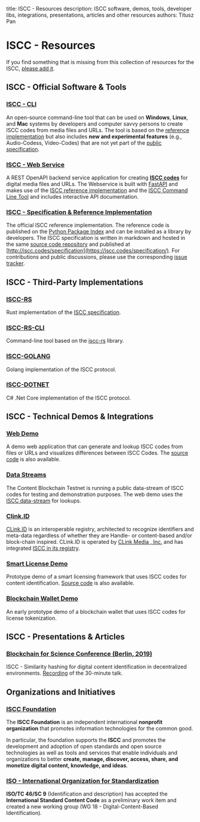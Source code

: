 title: ISCC - Resources
description: ISCC software, demos, tools, developer libs, integrations, presentations, articles and other resources
authors: Titusz Pan

# ISCC - Resources

If you find something that is missing from this collection of resources for the ISCC, [please add it](https://github.com/iscc/iscc-specs/edit/master/docs/resources.md).

## ISCC - Official Software & Tools

### [ISCC - CLI](https://github.com/iscc/iscc-cli)

An open-source command-line tool that can be used on **Windows**, **Linux**, and **Mac** systems by developers and computer savvy persons to create ISCC codes from media files and URLs. The tool is based on the [reference implementation](https://github.com/iscc/iscc-specs) but also includes **new and experimental features** (e.g., Audio-Codess, Video-Codes) that are not yet part of the [public specification](https://iscc.codes/specification/).

### [ISCC - Web Service](https://github.com/iscc/iscc-service)

A REST OpenAPI backend service application for creating [**ISCC codes**](https://iscc.codes/) for digital media files and URLs. The Webservice is built with [FastAPI](https://github.com/tiangolo/fastapi) and makes use of the [ISCC reference implementation](https://github.com/iscc/iscc-specs) and the [ISCC Command Line Tool](https://github.com/iscc/iscc-cli) and includes interactive API documentation.

### [ISCC - Specification & Reference Implementation](https://github.com/iscc/iscc-specs)

The official ISCC reference implementation. The reference code is published on the [Python Package Index](https://pypi.org/project/iscc/) and can be installed as a library by developers. The ISCC specification is written in markdown and hosted in the same [source code repository](https://github.com/iscc/iscc-specs) and published at [http://iscc.codes/specification](https://iscc.codes/specification/). For contributions and public discussions, please use the corresponding [issue tracker](https://github.com/iscc/iscc-specs/issues).

## ISCC - Third-Party Implementations

### [ISCC-RS](https://github.com/iscc/iscc-rs)

Rust implementation of the [ISCC specification](https://iscc.codes/specification).

### [ISCC-RS-CLI](https://github.com/iscc/iscc-rs-cli)

Command-line tool based on the [iscc-rs](https://github.com/iscc/iscc-rs) library.

### [ISCC-GOLANG](https://github.com/coblo/iscc-golang)

Golang implementation of the ISCC protocol.

### [ISCC-DOTNET](https://github.com/iscc/iscc-dotnet)

C# .Net Core implementation of the ISCC protocol.

## ISCC - Technical Demos & Integrations

### [Web Demo](https://iscc.coblo.net/)

A demo web application that can generate and lookup ISCC codes from files or URLs and visualizes differences between ISCC Codes. The [source code](https://github.com/coblo/iscc-demo) is also available.

### [Data Streams](https://explorer.coblo.net/streams/)

The Content Blockchain Testnet is running a public data-stream of ISCC codes for testing and demonstration purposes. The web demo uses the [ISCC data-stream](https://explorer.coblo.net/stream/iscc) for lookups.

### [Clink.ID](https://clink.id/)

[CLink.ID](https://clink.id/) is an interoperable registry, architected to recognize identifiers and meta-data regardless of whether they are Handle- or content-based and/or block-chain inspired. CLink.ID is operated by [CLink Media , Inc.](https://clink.media/) and has integrated [ISCC in its registry](https://clink.id/%22%20%5Cl%20%22objects/20.500.12200.100/5d8e3c3f9d6c6a759261).

### [Smart License Demo](https://smartlicense.coblo.net/)

Prototype demo of a smart licensing framework that uses ISCC codes for content identification. [Source code](https://github.com/coblo/smartlicense) is also available.

### [Blockchain Wallet Demo](https://github.com/coblo/gui-demo)
An early prototype demo of a blockchain wallet that uses ISCC codes for license tokenization.

## ISCC - Presentations & Articles

### [Blockchain for Science Conference (Berlin, 2019)](https://www.youtube.com/watch?v=4OCvPrDhGuQ)

ISCC - Similarity hashing for digital content identification in decentralized environments. [Recording](https://www.youtube.com/watch?v=4OCvPrDhGuQ) of the 30-minute talk.

## Organizations and Initiatives

### [ISCC Foundation](https://iscc.foundation/)

The **ISCC Foundation** is an independent international **nonprofit organization** that promotes information technologies for the common good.

In particular, the foundation supports the **ISCC** and promotes the development and adoption of open standards and open source technologies as well as tools and services that enable individuals and organizations to better **create, manage, discover, access, share, and monetize digital content, knowledge, and ideas**.

### [ISO - International Organization for Standardization](https://www.iso.org/committee/48836.html)

**ISO/TC 46/SC 9** (Identification and description) has accepted the **International Standard Content Code** as a preliminary work item and created a new working group (WG 18 - Digital-Content-Based Identification).
